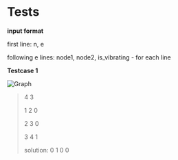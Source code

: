 Tests
========
**input format**

first line: n, e

following e lines: node1, node2, is_vibrating - for each line

**Testcase 1**

![Graph](https://i.ibb.co/Cw87yQs/graph.png)
>
>4 3
>
>1 2 0
>
>2 3 0
>
>3 4 1
>
>solution: 0 1 0 0

